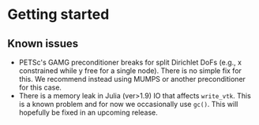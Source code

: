 # Getting started



## Known issues
- PETSc's GAMG preconditioner breaks for split Dirichlet DoFs (e.g., x constrained while y free for a single node). There is no simple fix for this. We recommend instead using MUMPS or another preconditioner for this case.
- There is a memory leak in Julia (ver>1.9) IO that affects `write_vtk`. This is a known problem and for now we occasionally use `gc()`. This will hopefully be fixed in an upcoming release. 
